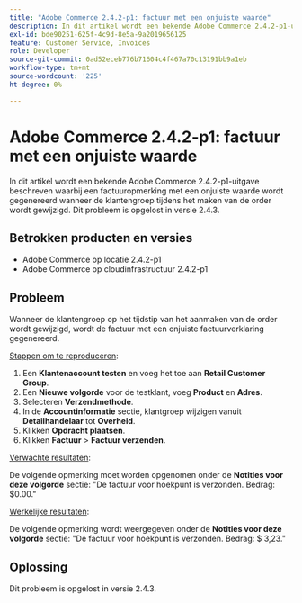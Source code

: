 ```yaml
---
title: "Adobe Commerce 2.4.2-p1: factuur met een onjuiste waarde"
description: In dit artikel wordt een bekende Adobe Commerce 2.4.2-p1-uitgave beschreven waarbij een factuuropmerking met een onjuiste waarde wordt gegenereerd wanneer de klantengroep tijdens het maken van de order wordt gewijzigd. Dit probleem is opgelost in versie 2.4.3.
exl-id: bde90251-625f-4c9d-8e5a-9a2019656125
feature: Customer Service, Invoices
role: Developer
source-git-commit: 0ad52eceb776b71604c4f467a70c13191bb9a1eb
workflow-type: tm+mt
source-wordcount: '225'
ht-degree: 0%

---
```


# Adobe Commerce 2.4.2-p1: factuur met een onjuiste waarde

In dit artikel wordt een bekende Adobe Commerce 2.4.2-p1-uitgave beschreven waarbij een factuuropmerking met een onjuiste waarde wordt gegenereerd wanneer de klantengroep tijdens het maken van de order wordt gewijzigd. Dit probleem is opgelost in versie 2.4.3.

## Betrokken producten en versies

* Adobe Commerce op locatie 2.4.2-p1
* Adobe Commerce op cloudinfrastructuur 2.4.2-p1

## Probleem

Wanneer de klantengroep op het tijdstip van het aanmaken van de order wordt gewijzigd, wordt de factuur met een onjuiste factuurverklaring gegenereerd.

<u>Stappen om te reproduceren</u>:

1. Een **Klantenaccount testen** en voeg het toe aan **Retail Customer Group**.
1. Een **Nieuwe volgorde** voor de testklant, voeg **Product** en **Adres**.
1. Selecteren **Verzendmethode**.
1. In de **Accountinformatie** sectie, klantgroep wijzigen vanuit **Detailhandelaar** tot **Overheid**.
1. Klikken **Opdracht plaatsen**.
1. Klikken **Factuur** > **Factuur verzenden**.

<u>Verwachte resultaten</u>:

De volgende opmerking moet worden opgenomen onder de **Notities voor deze volgorde**  sectie: &quot;De factuur voor hoekpunt is verzonden. Bedrag: $0.00.&quot;

<u>Werkelijke resultaten</u>:

De volgende opmerking wordt weergegeven onder de **Notities voor deze volgorde** sectie: &quot;De factuur voor hoekpunt is verzonden. Bedrag: $ 3,23.&quot;

## Oplossing

Dit probleem is opgelost in versie 2.4.3.
